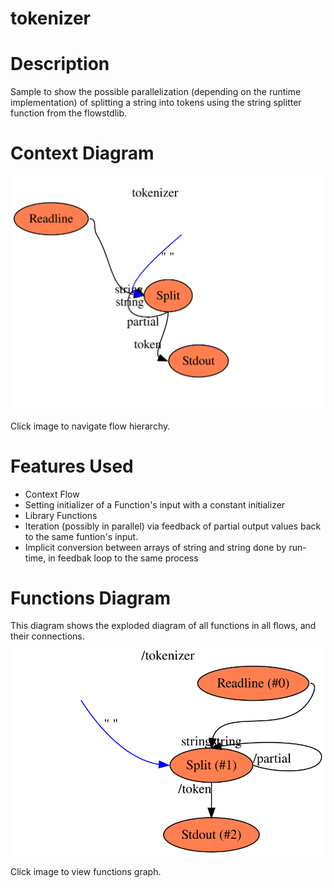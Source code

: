 tokenizer
==

Description
===
Sample to show the possible parallelization (depending on the runtime implementation) of splitting a string into
tokens using the string splitter function from the flowstdlib.

Context Diagram
===
<a href="context.dot.svg" target="_blank"><img src="context.dot.svg"></a>

Click image to navigate flow hierarchy.

Features Used
===
* Context Flow
* Setting initializer of a Function's input with a constant initializer
* Library Functions
* Iteration (possibly in parallel) via feedback of partial output values back to the same funtion's input.
* Implicit conversion between arrays of string and string done by run-time, in feedbak loop to the same process

Functions Diagram
===
This diagram shows the exploded diagram of all functions in all flows, and their connections.
<a href="functions.dot.svg" target="_blank"><img src="functions.dot.svg"></a>

Click image to view functions graph.